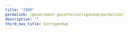 ```yaml
---
title: "2006"
permalink: /government-gazette/corrigendum/permalink/
description: ""
third_nav_title: Corrigendum
---
```

